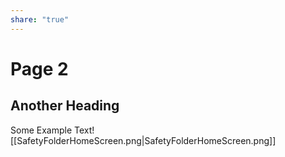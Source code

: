 ```yaml
---
share: "true"
---
```

# Page 2

## Another Heading

Some Example Text![[SafetyFolderHomeScreen.png|SafetyFolderHomeScreen.png]]
